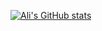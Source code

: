 [![Ali's GitHub stats](https://github-readme-stats.vercel.app/api?username=Ali1v&show_icons=true&theme=radical&count_private=true)](https://github.com/Ali1v/github-readme-stats)
